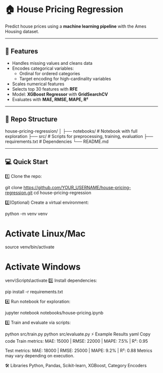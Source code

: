 # 🏠 House Pricing Regression

Predict house prices using a **machine learning pipeline** with the Ames Housing dataset.

---

## 🚀 Features

- Handles missing values and cleans data
- Encodes categorical variables:
  - Ordinal for ordered categories
  - Target encoding for high-cardinality variables
- Scales numerical features
- Selects top 30 features with **RFE**
- Model: **XGBoost Regressor** with **GridSearchCV**
- Evaluates with **MAE, RMSE, MAPE, R²**

---

## 📂 Repo Structure

house-pricing-regression/
│
├── notebooks/ # Notebook with full exploration
├── src/ # Scripts for preprocessing, training, evaluation
├── requirements.txt # Dependencies
└── README.md


---

## 💻 Quick Start

1️⃣ Clone the repo:


git clone https://github.com/YOUR_USERNAME/house-pricing-regression.git
cd house-pricing-regression

2️⃣(Optional) Create a virtual environment:

python -m venv venv
# Activate Linux/Mac
source venv/bin/activate
# Activate Windows
venv\Scripts\activate
3️⃣ Install dependencies:

pip install -r requirements.txt

4️⃣ Run notebook for exploration:

jupyter notebook notebooks/house-pricing.ipynb


5️⃣ Train and evaluate via scripts:

python src/train.py
python src/evaluate.py
⚡ Example Results
yaml
Copy code
Train metrics:
MAE: 15000 | RMSE: 22000 | MAPE: 7.5% | R²: 0.95

Test metrics:
MAE: 18000 | RMSE: 25000 | MAPE: 9.2% | R²: 0.88
Metrics may vary depending on execution.

🛠️ Libraries
Python, Pandas, Scikit-learn, XGBoost, Category Encoders
